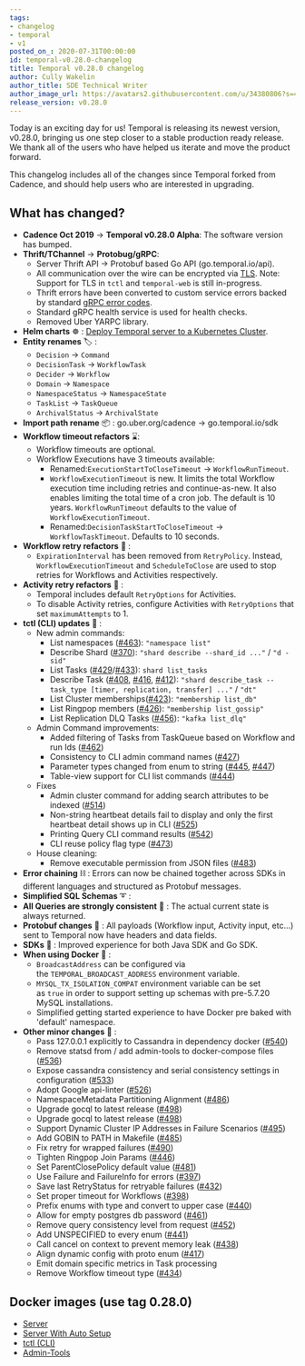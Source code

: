 ```yaml
---
tags:
- changelog
- temporal
- v1
posted_on_: 2020-07-31T00:00:00
id: temporal-v0.28.0-changelog
title: Temporal v0.28.0 changelog
author: Cully Wakelin
author_title: SDE Technical Writer
author_image_url: https://avatars2.githubusercontent.com/u/34380806?s=400&u=5cd38b5e4416a5d10cdf9ebd386eec1d02f0b067&v=4
release_version: v0.28.0
---
```


<!--truncate-->

Today is an exciting day for us! Temporal is releasing its newest version, v0.28.0, bringing us one step closer to a stable production ready release. We thank all of the users who have helped us iterate and move the product forward.

This changelog includes all of the changes since Temporal forked from Cadence, and should help users who are interested in upgrading.

## What has changed?

- **Cadence Oct 2019** → **Temporal v0.28.0 Alpha**: The software version has bumped.
- **Thrift/TChannel** → **Protobug/gRPC**:
    - Server Thrift API → Protobuf based Go API (go.temporal.io/api).
    - All communication over the wire can be encrypted via [TLS](https://docs.temporal.io/docs/configuring-temporal-server#tls). Note: Support for TLS in `tctl` and `temporal-web` is still in-progress.
    - Thrift errors have been converted to custom service errors backed by standard [gRPC error codes](https://pkg.go.dev/google.golang.org/grpc/codes).
    - Standard gRPC health service is used for health checks.
    - Removed Uber YARPC library.
- **Helm charts** ☸️  : [Deploy Temporal server to a Kubernetes Cluster](https://github.com/temporalio/helm-charts).
- **Entity renames** 🏷️ :
    - `Decision` → `Command`
    - `DecisionTask` → `WorkflowTask`
    - `Decider` → `Workflow`
    - `Domain` → `Namespace`
    - `NamespaceStatus` → `NamespaceState`
    - `TaskList` → `TaskQueue`
    - `ArchivalStatus` → `ArchivalState`
- **Import path rename** 📦 : go.uber.org/cadence → go.temporal.io/sdk
- **Workflow timeout refactors** ⌛:
    - Workflow timeouts are optional.
    - Workflow Executions have 3 timeouts available:
        - Renamed:`ExecutionStartToCloseTimeout` → `WorkflowRunTimeout`.
        - `WorkflowExecutionTimeout` is new. It limits the total Workflow execution time including retries and continue-as-new. It also enables limiting the total time of a cron job. The default is 10 years. `WorkflowRunTimeout` defaults to the value of `WorkflowExecutionTimeout`.
        - Renamed:`DecisionTaskStartToCloseTimeout` → `WorkflowTaskTimeout`. Defaults to 10 seconds.
- **Workflow retry refactors** 🔁 :
    - `ExpirationInterval` has been removed from `RetryPolicy`. Instead, `WorkflowExecutionTimeout` and `ScheduleToClose` are used to stop retries for Workflows and Activities respectively.
- **Activity retry refactors** 🔁 :
    - Temporal includes default `RetryOptions` for Activities.
    - To disable Activity retries, configure Activities with `RetryOptions` that set `maximumAttempts` to 1.
- **tctl (CLI) updates** 🧰 :
    - New admin commands:
        - List namespaces ([#463](https://github.com/temporalio/temporal/pull/463)): `"namespace list"`
        - Describe Shard ([#370](https://github.com/temporalio/temporal/pull/370)): `"shard describe --shard_id ..."` / `"d -sid"`
        - List Tasks ([#429](https://github.com/temporalio/temporal/pull/429)/[#433](https://github.com/temporalio/temporal/pull/433)): `shard list_tasks`
        - Describe Task ([#408](https://github.com/temporalio/temporal/pull/408), [#416](https://github.com/temporalio/temporal/pull/416), [#412](https://github.com/temporalio/temporal/pull/412)): `"shard describe_task --task_type [timer, replication, transfer] ..."` / `"dt"`
        - List Cluster memberships([#423](https://github.com/temporalio/temporal/pull/423/files)): `"membership list_db"`
        - List Ringpop members ([#426](https://github.com/temporalio/temporal/pull/426)): `"membership list_gossip"`
        - List Replication DLQ Tasks ([#456](https://github.com/temporalio/temporal/pull/456)): `"kafka list_dlq"`
    - Admin Command improvements:
        - Added filtering of Tasks from TaskQueue based on Workflow and run Ids  ([#462](https://github.com/temporalio/temporal/pull/462))
        - Consistency to CLI admin command names ([#427](https://github.com/temporalio/temporal/pull/427))
        - Parameter types changed from enum to string ([#445](https://github.com/temporalio/temporal/pull/445), [#447](https://github.com/temporalio/temporal/pull/447))
        - Table-view support for CLI list commands ([#444](https://github.com/temporalio/temporal/pull/444))
    - Fixes
        - Admin cluster command for adding search attributes to be indexed ([#514](https://github.com/temporalio/temporal/pull/514))
        - Non-string heartbeat details fail to display and only the first heartbeat detail shows up in CLI ([#525](https://github.com/temporalio/temporal/pull/525))
        - Printing Query CLI command results ([#542](https://github.com/temporalio/temporal/pull/542))
        - CLI reuse policy flag type ([#473](https://github.com/temporalio/temporal/pull/473))
    - House cleaning:
        - Remove executable permission from JSON files ([#483](https://github.com/temporalio/temporal/pull/483))
- **Error chaining** ⛓️  :  Errors can now be chained together across SDKs in different languages and structured as Protobuf messages.
- **Simplified SQL Schemas** ➰ :
- **All Queries are strongly consistent** 🔎 : The actual current state is always returned.
- **Protobuf changes** 👣 : All payloads (Workflow input, Activity input, etc...) sent to Temporal now have headers and data fields.
- **SDKs** 🔌 : Improved experience for both Java SDK and Go SDK.
- **When using Docker** 🐳 :
    - `BroadcastAddress` can be configured via the `TEMPORAL_BROADCAST_ADDRESS` environment variable.
    - `MYSQL_TX_ISOLATION_COMPAT` environment variable can be set as `true` in order to support setting up schemas with pre-5.7.20 MySQL installations.
    - Simplified getting started experience to have Docker pre baked with 'default' namespace.
- **Other minor changes** 🔹 :
    - Pass 127.0.0.1 explicitly to Cassandra in dependency docker ([#540](https://github.com/temporalio/temporal/pull/540))
    - Remove statsd from / add admin-tools to docker-compose files ([#536](https://github.com/temporalio/temporal/pull/536))
    - Expose cassandra consistency and serial consistency settings in configuration ([#533](https://github.com/temporalio/temporal/pull/533))
    - Adopt Google api-linter ([#526](https://github.com/temporalio/temporal/pull/526))
    - NamespaceMetadata Partitioning Alignment ([#486](https://github.com/temporalio/temporal/pull/486))
    - Upgrade gocql to latest release ([#498](https://github.com/temporalio/temporal/pull/498))
    - Upgrade gocql to latest release ([#498](https://github.com/temporalio/temporal/pull/498))
    - Support Dynamic Cluster IP Addresses in Failure Scenarios ([#495](https://github.com/temporalio/temporal/pull/495))
    - Add GOBIN to PATH in Makefile ([#485](https://github.com/temporalio/temporal/pull/485))
    - Fix retry for wrapped failures ([#490](https://github.com/temporalio/temporal/pull/490))
    - Tighten Ringpop Join Params ([#446](https://github.com/temporalio/temporal/pull/446))
    - Set ParentClosePolicy default value ([#481](https://github.com/temporalio/temporal/pull/481))
    - Use Failure and FailureInfo for errors ([#397](https://github.com/temporalio/temporal/pull/397))
    - Save last RetryStatus for retryable failures ([#432](https://github.com/temporalio/temporal/pull/432))
    - Set proper timeout for Workflows ([#398](https://github.com/temporalio/temporal/pull/398))
    - Prefix enums with type and convert to upper case ([#440](https://github.com/temporalio/temporal/pull/440))
    - Allow for empty postgres db password ([#461](https://github.com/temporalio/temporal/pull/461))
    - Remove query consistency level from request ([#452](https://github.com/temporalio/temporal/pull/452))
    - Add UNSPECIFIED to every enum ([#441](https://github.com/temporalio/temporal/pull/441))
    - Call cancel on context to prevent memory leak ([#438](https://github.com/temporalio/temporal/pull/438))
    - Align dynamic config with proto enum ([#417](https://github.com/temporalio/temporal/pull/417))
    - Emit domain specific metrics in Task processing
    - Remove Workflow timeout type ([#434](https://github.com/temporalio/temporal/pull/434))

## **Docker images (use tag 0.28.0)**

- [Server](https://hub.docker.com/repository/docker/temporalio/server)
- [Server With Auto Setup](https://hub.docker.com/repository/docker/temporalio/auto-setup)
- [tctl (CLI)](https://hub.docker.com/repository/docker/temporalio/tctl)
- [Admin-Tools](https://hub.docker.com/repository/docker/temporalio/admin-tools)
